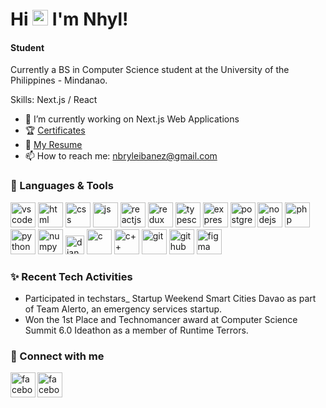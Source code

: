# Hi <img src="https://media.tenor.com/images/af1b615e4f90567a1328b7c320d3a601/tenor.gif" height="25px"> I'm Nhyl!
#### Student

Currently a BS in Computer Science student at the University of the Philippines - Mindanao.


Skills: Next.js / React


- 🌱 I’m currently working on Next.js Web Applications
- 🏆 <a href="https://github.com/nbryleibanez/Certificates" target="_blank">Certificates</a>
- 📃 <a href="https://drive.google.com/file/d/1EsFXeYz-ewWtT3ULF_Yk12wa2wJgZsCO/view?usp=sharing" target="_blank">My Resume</a>
- 📫 How to reach me: nbryleibanez@gmail.com


### 🧰 Languages & Tools

<p align="left">
<img width="40px" alt="vscode" src="https://img.icons8.com/fluent/2x/visual-studio-code-2019.png" />
<img width="40px" alt="html" src="https://img.icons8.com/color/2x/html-5.png" />
<img width="40px" alt="css" src="https://img.icons8.com/color/2x/css3.png" />
<img width="40px" alt="js" src="https://img.icons8.com/color/2x/javascript.png" />
<img width="40px" alt="reactjs" src="https://img.icons8.com/color/2x/react-native.png" />
<img width="40px" alt="redux" src="https://img.icons8.com/color/2x/redux.png" />
<img width="40px" alt="typescript" src="https://img.icons8.com/color/2x/typescript.png" />
<img width="40px" alt="expressjs" src="https://img.icons8.com/ios/2x/express-js.png" />
<img width="40px" alt="postgresql" src="https://img.icons8.com/color/512/postgreesql.png" />
<img width="40px" alt="nodejs" src="https://img.icons8.com/color/2x/nodejs.png" /> 
<img width="40px" alt="php" src="https://img.icons8.com/dusk/344/php-logo.png" />
<img width="40px" alt="python" src="https://img.icons8.com/color/2x/python.png" />
<img width="40px" alt="numpy" src="https://img.icons8.com/color/2x/numpy.png" />
<img width="30px" alt="django" src="https://hackr.io/tutorials/django/logo-django.svg?ver=1610114943"/>
<img width="40px" alt="c" src="https://img.icons8.com/color/2x/c-sharp-logo-2.png" />
<img width="40px" alt="c++" src="https://img.icons8.com/color/344/c-plus-plus-logo.png" />
<img width="40px" alt="git" src="https://img.icons8.com/color/2x/git.png" />
<img width="40px" alt="github" src="https://img.icons8.com/fluent/2x/github.png" />
<img  width="40px" alt="figma" src="https://cdn.sanity.io/images/599r6htc/localized/46a76c802176eb17b04e12108de7e7e0f3736dc6-1024x1024.png?w=670&h=670&q=75&fit=max&auto=format" />
<p/>


### ✨ Recent Tech Activities

- Participated in techstars_ Startup Weekend Smart Cities Davao as part of Team Alerto, an emergency services startup.
- Won the 1st Place and Technomancer award at Computer Science Summit 6.0 Ideathon as a member of Runtime Terrors.


### 🔗 Connect with me

[<img align="left" width="40px" alt="facebook" src="https://img.icons8.com/fluent/344/linkedin.png" />][linkedin]
[<img align="left" width="40px" alt="facebook" src="https://img.icons8.com/fluent/344/facebook-new.png" />][facebook]

[linkedin]: https://www.linkedin.com/in/nbryleibanez/
[facebook]: https://www.facebook.com/nhylbryle/
